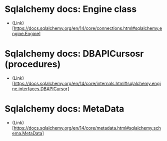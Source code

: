 # Sqlalchemy docs: Engine class
- (Link)[https://docs.sqlalchemy.org/en/14/core/connections.html#sqlalchemy.engine.Engine]

# Sqlalchemy docs: DBAPICursosr (procedures)
- (Link)[https://docs.sqlalchemy.org/en/14/core/internals.html#sqlalchemy.engine.interfaces.DBAPICursor]

# Sqlalchemy docs: MetaData
- (Link)[https://docs.sqlalchemy.org/en/14/core/metadata.html#sqlalchemy.schema.MetaData]
